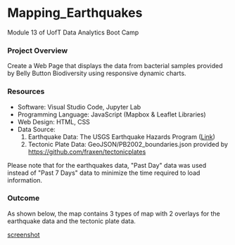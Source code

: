 # Mapping_Earthquakes
Module 13 of UofT Data Analytics Boot Camp

### Project Overview
Create a Web Page that displays the data from bacterial samples provided by Belly Button Biodiversity using responsive dynamic charts.

### Resources
* Software: Visual Studio Code, Jupyter Lab
* Programming Language: JavaScript (Mapbox & Leaflet Libraries)
* Web Design: HTML, CSS 
* Data Source: 
    1. Earthquake Data: The USGS Earthquake Hazards Program ([Link](https://earthquake.usgs.gov/earthquakes/feed/v1.0/geojson.php))
    2. Tectonic Plate Data: GeoJSON/PB2002_boundaries.json provided by https://github.com/fraxen/tectonicplates

Please note that for the earthquakes data, "Past Day" data was used instead of "Past 7 Days" data to minimize the time required to load information.

### Outcome
As shown below, the map contains 3 types of map with 2 overlays for the earthquake data and the tectonic plate data.

[screenshot](https://github.com/TaishiMatsuda/Mapping_Earthquakes/blob/master/image/screenshot.png)